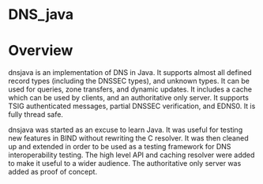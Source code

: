 # DNS_java
# Overview
dnsjava is an implementation of DNS in Java. It supports almost all defined record types (including the DNSSEC types), and unknown types. It can be used for queries, zone transfers, and dynamic updates. It includes a cache which can be used by clients, and an authoritative only server. It supports TSIG authenticated messages, partial DNSSEC verification, and EDNS0. It is fully thread safe.

dnsjava was started as an excuse to learn Java. It was useful for testing new features in BIND without rewriting the C resolver. It was then cleaned up and extended in order to be used as a testing framework for DNS interoperability testing. The high level API and caching resolver were added to make it useful to a wider audience. The authoritative only server was added as proof of concept.

